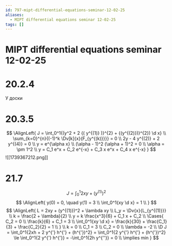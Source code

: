 ```yaml
---
id: 797-mipt-differential-equations-seminar-12-02-25
aliases:
  - MIPT differential equations seminar 12-02-25
tags: []
---
```


# MIPT differential equations seminar 12-02-25
# 20.2.4
У доски
# 20.3.5
$$
\AlignLeft{
J = \int_0^1{(y^2 + 2 {( y^{(1)} )}^{2} + {(y^{(2)})}^{2}) \d x} \\
\sum_{k=0}^{n}{(-1)^k \Dv[k]{x}{F_{y^{(k)}}}} = 0 \\
2y - 4 y^{(2)} + 2 y^{(4)} = 0 \\
y = e^{\alpha x} \\
(\alpha - 1)^2 (\alpha + 1)^2 = 0 \\
\alpha = \pm 1^2 \\
y = C_1 e^x + C_2 e^{-x} + C_3 x e^x + C_4 x e^{-x}
}
$$
![[1739367212.png]]

# 21.7
$$
J = \int_0^1{2xy + (y^{(1)})^2}
$$
$$
\AlignLeft{
y(0) = 0, \quad y(1) = 3 \\
\int_0^1{xy \d x} = 1 \\
}
$$
$$
\AlignLeft{
L = 2xy + (y^{(1)})^2 + \lambda xy \\
L_y = \Dv{x}{L_{y^{(1)}}} \\
k = \frac{2 + \lambda}{2} \\
y = k \frac{x^3}{6} + C_1 x + C_2 \\
\Cases{
C_2 = 0 \\
\frac{k}{6} + C_1 = 3 \\
\int_0^1{xy \d x} = \frac{k}{30} + \frac{C_1}{3} + \frac{C_2}{2} = 1 \\
} \\
k = 0 \\
C_1 = 3 \\
C_2 = 0 \\
\lambda = -2 \\
\D J = \int_0^1{2xh + 2 y^{'} h^{'} + (h^{'})^2} = 
\int_0^1{2 y^{'} h^{'} + (h^{'})^2} \le \int_0^1{2 y^{'} h^{'}} =
-\int_0^1{2h y^{''}} = 0 \\
\implies min
}
$$
